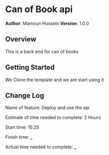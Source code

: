 # Can of Book api

**Author**: Mamoun Hussein
**Version**: 1.0.0

## Overview

This is a back end for can of books

## Getting Started

We Clone the template and we are start using it

## Change Log

Name of feature: Deploy and use the api

Estimate of time needed to complete: 2 Hours

Start time: 15:25

Finish time: **\_**

Actual time needed to complete: **\_**
